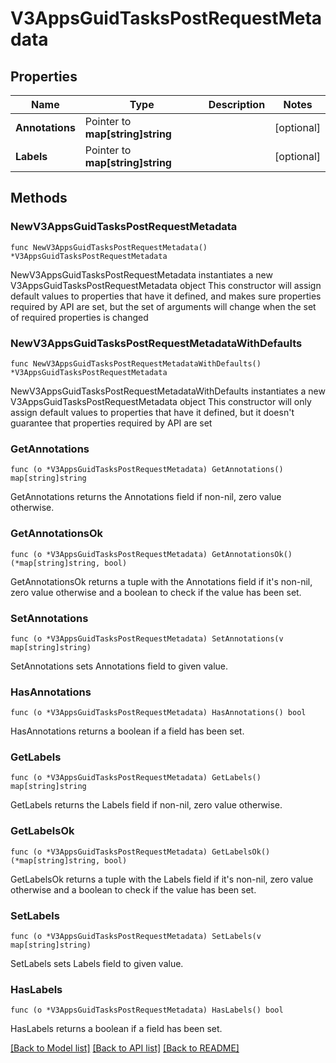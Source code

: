 # V3AppsGuidTasksPostRequestMetadata

## Properties

Name | Type | Description | Notes
------------ | ------------- | ------------- | -------------
**Annotations** | Pointer to **map[string]string** |  | [optional] 
**Labels** | Pointer to **map[string]string** |  | [optional] 

## Methods

### NewV3AppsGuidTasksPostRequestMetadata

`func NewV3AppsGuidTasksPostRequestMetadata() *V3AppsGuidTasksPostRequestMetadata`

NewV3AppsGuidTasksPostRequestMetadata instantiates a new V3AppsGuidTasksPostRequestMetadata object
This constructor will assign default values to properties that have it defined,
and makes sure properties required by API are set, but the set of arguments
will change when the set of required properties is changed

### NewV3AppsGuidTasksPostRequestMetadataWithDefaults

`func NewV3AppsGuidTasksPostRequestMetadataWithDefaults() *V3AppsGuidTasksPostRequestMetadata`

NewV3AppsGuidTasksPostRequestMetadataWithDefaults instantiates a new V3AppsGuidTasksPostRequestMetadata object
This constructor will only assign default values to properties that have it defined,
but it doesn't guarantee that properties required by API are set

### GetAnnotations

`func (o *V3AppsGuidTasksPostRequestMetadata) GetAnnotations() map[string]string`

GetAnnotations returns the Annotations field if non-nil, zero value otherwise.

### GetAnnotationsOk

`func (o *V3AppsGuidTasksPostRequestMetadata) GetAnnotationsOk() (*map[string]string, bool)`

GetAnnotationsOk returns a tuple with the Annotations field if it's non-nil, zero value otherwise
and a boolean to check if the value has been set.

### SetAnnotations

`func (o *V3AppsGuidTasksPostRequestMetadata) SetAnnotations(v map[string]string)`

SetAnnotations sets Annotations field to given value.

### HasAnnotations

`func (o *V3AppsGuidTasksPostRequestMetadata) HasAnnotations() bool`

HasAnnotations returns a boolean if a field has been set.

### GetLabels

`func (o *V3AppsGuidTasksPostRequestMetadata) GetLabels() map[string]string`

GetLabels returns the Labels field if non-nil, zero value otherwise.

### GetLabelsOk

`func (o *V3AppsGuidTasksPostRequestMetadata) GetLabelsOk() (*map[string]string, bool)`

GetLabelsOk returns a tuple with the Labels field if it's non-nil, zero value otherwise
and a boolean to check if the value has been set.

### SetLabels

`func (o *V3AppsGuidTasksPostRequestMetadata) SetLabels(v map[string]string)`

SetLabels sets Labels field to given value.

### HasLabels

`func (o *V3AppsGuidTasksPostRequestMetadata) HasLabels() bool`

HasLabels returns a boolean if a field has been set.


[[Back to Model list]](../README.md#documentation-for-models) [[Back to API list]](../README.md#documentation-for-api-endpoints) [[Back to README]](../README.md)


